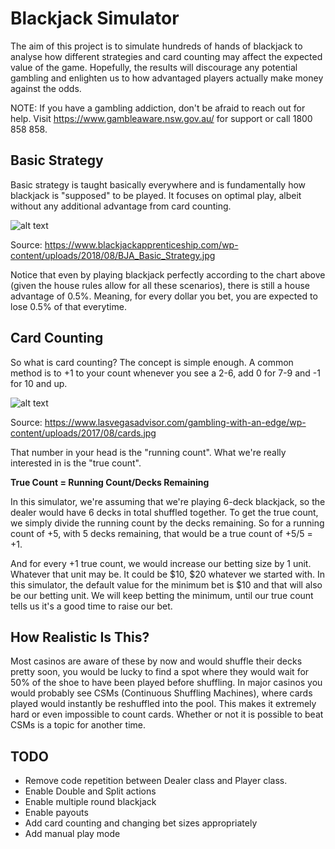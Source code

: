 # Blackjack Simulator
The aim of this project is to simulate hundreds of hands of blackjack to analyse how different strategies and card counting may affect the expected value of the game. Hopefully, the results will discourage any potential gambling and enlighten us to how advantaged players actually make money against the odds.

NOTE: If you have a gambling addiction, don't be afraid to reach out for help. Visit https://www.gambleaware.nsw.gov.au/ for support or call 1800 858 858.

## Basic Strategy
Basic strategy is taught basically everywhere and is fundamentally how blackjack is "supposed" to be played. It focuses on optimal play, albeit without any additional advantage from card counting.

![alt text](https://www.blackjackapprenticeship.com/wp-content/uploads/2018/08/BJA_Basic_Strategy.jpg)

Source: https://www.blackjackapprenticeship.com/wp-content/uploads/2018/08/BJA_Basic_Strategy.jpg

Notice that even by playing blackjack perfectly according to the chart above (given the house rules allow for all these scenarios), there is still a house advantage of 0.5%. Meaning, for every dollar you bet, you are expected to lose 0.5% of that everytime.

## Card Counting
So what is card counting? The concept is simple enough. A common method is to +1 to your count whenever you see a 2-6, add 0 for 7-9 and -1 for 10 and up.

![alt text](https://www.lasvegasadvisor.com/gambling-with-an-edge/wp-content/uploads/2017/08/cards.jpg)

Source: https://www.lasvegasadvisor.com/gambling-with-an-edge/wp-content/uploads/2017/08/cards.jpg

That number in your head is the "running count". What we're really interested in is the "true count".

**True Count = Running Count/Decks Remaining**

In this simulator, we're assuming that we're playing 6-deck blackjack, so the dealer would have 6 decks in total shuffled together. To get the true count, we simply divide the running count by the decks remaining. So for a running count of +5, with 5 decks remaining, that would be a true count of +5/5 = +1.

And for every +1 true count, we would increase our betting size by 1 unit. Whatever that unit may be. It could be $10, $20 whatever we started with. In this simulator, the default value for the minimum bet is $10 and that will also be our betting unit. We will keep betting the minimum, until our true count tells us it's a good time to raise our bet.

## How Realistic Is This?
Most casinos are aware of these by now and would shuffle their decks pretty soon, you would be lucky to find a spot where they would wait for 50% of the shoe to have been played before shuffling. In major casinos you would probably see CSMs (Continuous Shuffling Machines), where cards played would instantly be reshuffled into the pool. This makes it extremely hard or even impossible to count cards. Whether or not it is possible to beat CSMs is a topic for another time.

## TODO
- Remove code repetition between Dealer class and Player class.
- Enable Double and Split actions
- Enable multiple round blackjack
- Enable payouts
- Add card counting and changing bet sizes appropriately
- Add manual play mode
